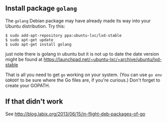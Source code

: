 ## Install package `golang`

The `golang` Debian package may have already made its way into your Ubuntu distribution. Try this:

```
$ sudo add-apt-repository ppa:ubuntu-lxc/lxd-stable
$ sudo apt-get update
$ sudo apt-get install golang
```

just note there is golang in ubuntu but it is not up to date the date version might be found at 
https://launchpad.net/~ubuntu-lxc/+archive/ubuntu/lxd-stable

That is all you need to get `go` working on your system. (You can use `go env GOROOT` to be sure where the Go files are, if you're curious.) Don't forget to create your GOPATH.


## If that didn't work

See http://blog.labix.org/2013/06/15/in-flight-deb-packages-of-go
